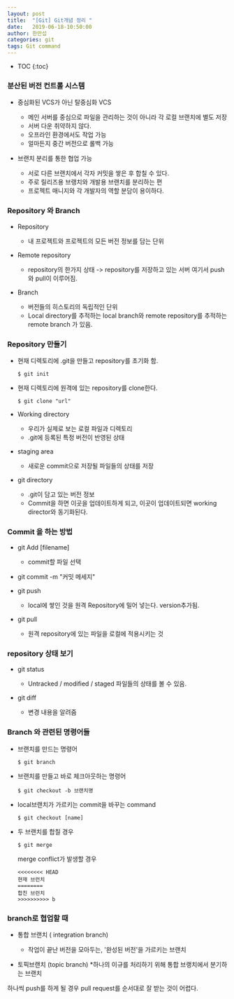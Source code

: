 ```yaml
---
layout: post
title:  "[Git] Git개념 정리 "
date:   2019-06-18-10:50:00
author: 한만섭
categories: git
tags: Git command
---
```


* TOC
{:toc}




### 분산된 버전 컨트롤 시스템

  * 중심화된 VCS가 아닌 탈중심화 VCS
    * 메인 서버를 중심으로 파일을 관리하는 것이 아니라 각 로컬 브랜치에 별도 저장 
    * 서버 다운 취약하지 않다.
    * 오프라인 환경에서도 작업 가능 
    * 얼마든지 중간 버전으로 롤백 가능 
    
  * 브랜치 분리를 통한 협업 가능 
    * 서로 다른 브랜치에서 각자 커밋을 쌓은 후 합칠 수 있다. 
    * 주로 릴리즈용 브랭치와 개발용 브랜치를 분리하는 편
    * 프로젝트 매니지와 각 개발자의 역할 분담이 용이하다. 
    
    
### Repository 와 Branch

  * Repository
    
    * 내 프로젝트와 프로젝트의 모든 버전 정보를 담는 단위 
    
  * Remote repository
    
    * repository의 한가지 상태 -> repository를 저장하고 있는 서버 여기서 push 와 pull이 이루어짐.
    
  * Branch
    * 버전들의 히스토리의 독립적인 단위 
    * Local directory를 추적하는 local branch와 remote repository를 추적하는 remote branch 가 있음. 
    
    
### Repository 만들기 

  * 현재 디렉토리에 .git을 만들고 repository를 초기화 함.
    
    ```
    $ git init
    ```
    
  * 현재 디렉토리에 원격에 있는 repository를 clone한다. 
    
    ```
    $ git clone "url"
    ```
    
  * Working directory
    * 우리가 실제로 보는 로컬 파일과 디렉토리 
    * .git에 등록된 특정 버전이 반영된 상태
    
  * staging area
    
    * 새로운 commit으로 저장될 파일들의 상태를 저장 
    
  * git directory
    * .git이 담고 있는 버전 정보 
    * Commit을 하면 이곳을 업데이트하게 되고, 이곳이 업데이트되면 working director와 동기화된다. 
    
    
### Commit 을 하는 방법

  * git Add [filename]
    * commit할 파일 선택 
    
  * git commit -m "커밋 메세지"  
  
  * git push 
    * local에 쌓인 것을 원격 Repository에 밀어 넣는다. version추가됨. 
    
  * git pull 
    * 원격 repository에 있는 파일을 로컬에 적용시키는 것 
    
### repository 상태 보기 

  * git status
    * Untracked / modified / staged 파일들의 상태를 볼 수 있음. 
    
  * git diff 
    * 변경 내용을 알려줌 
    

### Branch 와 관련된 명령어들 

  * 브랜치를 만드는 명령어 
    
    ```
    $ git branch
    ```
  * 브랜치를 만들고 바로 체크아웃하는 명령어
  
    ```
    $ git checkout -b 브랜치명
    ```
    
  * local브랜치가 가르키는 commit을 바꾸는 command
    
    ```
    $ git checkout [name]
    ```
    
  * 두 브랜치를 합칠 경우 
    
    ```
    $ git merge
    ```
    
    merge conflict가 발생할 경우 
    
    ```
    <<<<<<<< HEAD
    현재 브런치 
    ========
    합친 브런치 
    >>>>>>>>>> b
    ```
    
    
### branch로 협업할 때 

  * 통합 브랜치 ( integration branch)
    * 작업이 끝난 버전을 모아두는, '완성된 버전'을 가르키는 브랜치
    
  * 토픽브랜치  (topic branch)
    *하나의 이규를 처리하기 위해 통합 브랭치에서 분기하는 브랜치 
    

  하나씩 push를 하게 될 경우 pull request를 순서대로 잘 받는 것이 어렵다.  

